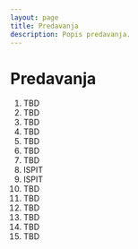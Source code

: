 ```yaml
---
layout: page
title: Predavanja
description: Popis predavanja.
---
```


# Predavanja
1. TBD
2. TBD
3. TBD
4. TBD
5. TBD
6. TBD
7. TBD
8. ISPIT
9. ISPIT
10. TBD
11. TBD
12. TBD
13. TBD
14. TBD
15. TBD
